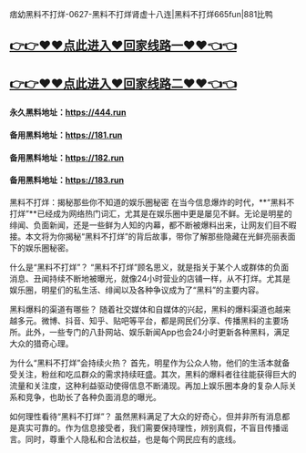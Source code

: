 痞幼黑料不打烊-0627-黑料不打烊肾虚十八连|黑料不打烊665fun|881比鸭

## [👉👉♥♥点此进入♥回家线路一♥♥👈👈](https://unpkg.com/182run/index.html)
## [👉👉♥♥点此进入♥回家线路二♥♥👈👈](https://unpkg.com/182-1run/index.html)

#### 永久黑料地址：https://444.run
#### 备用黑料地址：https://181.run
#### 备用黑料地址：https://182.run
#### 备用黑料地址：https://183.run

黑料不打烊：揭秘那些你不知道的娱乐圈秘密
在当今信息爆炸的时代，**“黑料不打烊”**已经成为网络热门词汇，尤其是在娱乐圈中更是屡见不鲜。无论是明星的绯闻、负面新闻，还是一些鲜为人知的内幕，都不断被爆料出来，让网友们目不暇接。本文将为你揭秘“黑料不打烊”的背后故事，带你了解那些隐藏在光鲜亮丽表面下的娱乐圈秘密。

什么是“黑料不打烊”？
“黑料不打烊”顾名思义，就是指关于某个人或群体的负面消息、丑闻持续不断地被曝光，就像24小时营业的店铺一样，从不打烊。尤其是娱乐圈，明星们的私生活、绯闻以及各种争议成为了“黑料”的主要内容。

黑料爆料的渠道有哪些？
随着社交媒体和自媒体的兴起，黑料的爆料渠道也越来越多元。微博、抖音、知乎、贴吧等平台，都是网民们分享、传播黑料的主要场所。此外，一些专门的八卦网站、娱乐新闻App也会24小时更新各种黑料，满足大众的猎奇心理。

为什么“黑料不打烊”会持续火热？
首先，明星作为公众人物，他们的生活本就备受关注，粉丝和吃瓜群众的需求持续旺盛。其次，黑料的爆料者往往能获得巨大的流量和关注度，这种利益驱动使得信息不断涌现。再加上娱乐圈本身的复杂人际关系和竞争，也助长了各种负面消息的曝光。

如何理性看待“黑料不打烊”？
虽然黑料满足了大众的好奇心，但并非所有消息都是真实可靠的。作为信息接受者，我们需要保持理性，辨别真假，不盲目传播谣言。同时，尊重个人隐私和合法权益，也是每个网民应有的底线。


